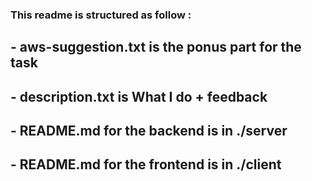 ### This readme is structured as follow : 

## - aws-suggestion.txt is the ponus part for the task 
## - description.txt is What I do + feedback 
## - README.md for the backend is in ./server
## - README.md for the frontend is in ./client